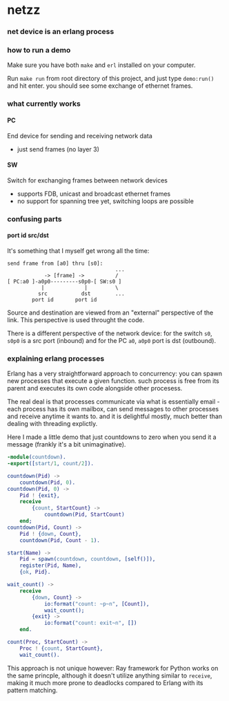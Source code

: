 # netzz

### net device is an erlang process

### how to run a demo

Make sure you have both `make` and `erl` installed on your computer.

Run `make run` from root directory of this project, and just type `demo:run()` and hit enter. you should see some exchange of ethernet frames.

### what currently works

#### PC

End device for sending and receiving network data

- just send frames (no layer 3)


#### SW

Switch for exchanging frames between network devices

- supports FDB, unicast and broadcast ethernet frames
- no support for spanning tree yet, switching loops are possible

### confusing parts

#### port id src/dst

It's something that I myself get wrong all the time:
```
send frame from [a0] thru [s0]:
                                   ...
            -> [frame] ->          /
[ PC:a0 ]-a0p0---------s0p0-[ SW:s0 ]
           |             |         \
          src           dst        ...
        port id       port id
```

Source and destination are viewed from an "external" perspective of the link. This perspective is used throught the code.

There is a different perspective of the network device: for the switch `s0`, `s0p0` is a src port (inbound) and for the PC `a0`, `a0p0` port is dst (outbound).

### explaining erlang processes

Erlang has a very straightforward approach to concurrency: you can spawn new processes that execute a given function. such process is free from its parent and executes its own code alongside other procesess.

The real deal is that processes communicate via what is essentially email - each process has its own mailbox, can send messages to other processes and receive anytime it wants to. and it is delightful mostly, much better than dealing with threading explictly.

Here I made a little demo that just countdowns to zero when you send it a message (frankly it's a bit unimaginative).

```erl
-module(countdown).
-export([start/1, count/2]).

countdown(Pid) ->
    countdown(Pid, 0).
countdown(Pid, 0) ->
    Pid ! {exit},
    receive
        {count, StartCount} ->
            countdown(Pid, StartCount)
    end;
countdown(Pid, Count) ->
    Pid ! {down, Count},
    countdown(Pid, Count - 1).

start(Name) ->
    Pid = spawn(countdown, countdown, [self()]),
    register(Pid, Name),
    {ok, Pid}.

wait_count() ->
    receive
        {down, Count} ->
            io:format("count: ~p~n", [Count]),
            wait_count();
        {exit} ->
            io:format("count: exit~n", [])
    end.

count(Proc, StartCount) ->
    Proc ! {count, StartCount},
    wait_count().
```

This approach is not unique however: Ray framework for Python works on the same princple, although it doesn't utilize anything similar to `receive`, making it much more prone to deadlocks compared to Erlang with its pattern matching.
